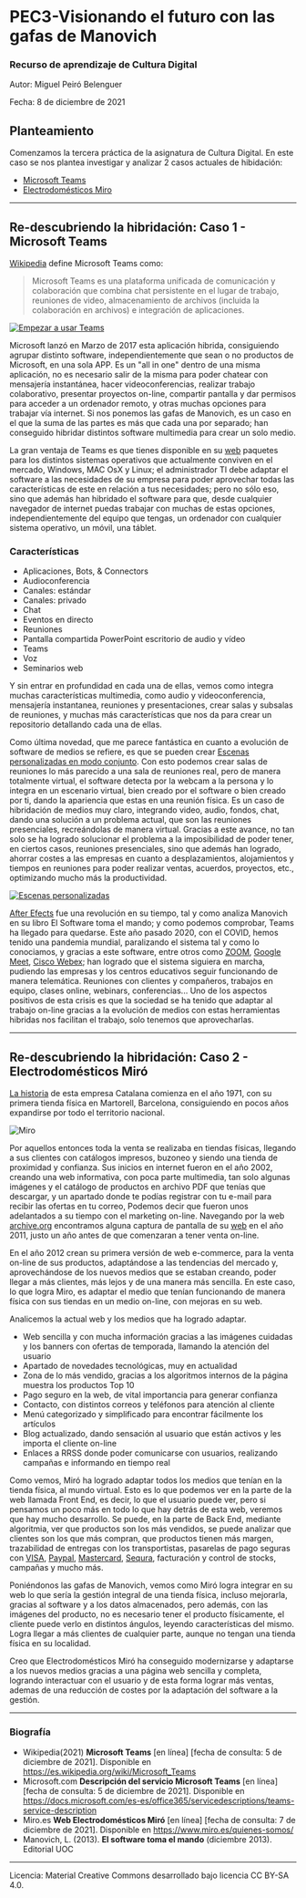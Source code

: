 # PEC3-Visionando el futuro con las gafas de Manovich
### Recurso de aprendizaje de Cultura Digital 


Autor: Miguel Peiró Belenguer

Fecha: 8 de diciembre de 2021



## Planteamiento
Comenzamos la tercera práctica de la asignatura de Cultura Digital. En este caso se nos plantea investigar y analizar 2 casos actuales de hibidación:
- [Microsoft Teams](https://www.microsoft.com/es-es/microsoft-teams/group-chat-software)
- [Electrodomésticos Miro](https://www.miro.es/)

---

## Re-descubriendo la hibridación: Caso 1 - Microsoft Teams

[Wikipedia](https://es.wikipedia.org/wiki/Microsoft_Teams) define Microsoft Teams como:

>Microsoft Teams es una plataforma unificada de comunicación y colaboración que combina chat persistente en el lugar de trabajo, reuniones de video, almacenamiento de archivos (incluida la colaboración en archivos) e integración de aplicaciones.  

[![Empezar a usar Teams](https://imgur.com/zvTzjPV.png)](https://www.youtube.com/watch?v=ypu2xGB_Kcg "Click para ver") 

Microsoft lanzó en Marzo de 2017 esta aplicación hibrida, consiguiendo agrupar distinto software, independientemente que sean o no productos de Microsoft, en una sola APP. Es un "all in one" dentro de una misma aplicación, no es necesario salir de la misma para poder chatear con mensajería instantánea, hacer videoconferencias, realizar trabajo colaborativo, presentar proyectos on-line, compartir pantalla y dar permisos para acceder a un ordenador remoto, y otras muchas opciones para trabajar vía internet. Si nos ponemos las gafas de Manovich, es un caso en el que la suma de las partes es más que cada una por separado; han conseguido hibridar distintos software multimedia para crear un solo medio. 

La gran ventaja de Teams es que tienes disponible en su [web](https://docs.microsoft.com/es-es/microsoftteams/get-clients "Descarga Microsoft Teams") paquetes para los distintos sistemas operativos que actualmente conviven en el mercado, Windows, MAC OsX y Linux; el administrador TI debe adaptar el software a las necesidades de su empresa para poder aprovechar todas las características de este en relación a tus necesidades; pero no sólo eso, sino que además han hibridado el software para que, desde cualquier navegador de internet puedas trabajar con muchas de estas opciones, independientemente del equipo que tengas, un ordenador con cualquier sistema operativo, un móvil, una táblet.  

### Características
- Aplicaciones, Bots, & Connectors
- Audioconferencia
- Canales: estándar
- Canales: privado
- Chat
- Eventos en directo	
- Reuniones
- Pantalla compartida PowerPoint escritorio de audio y vídeo
- Teams
- Voz
- Seminarios web  

Y sin entrar en profundidad en cada una de ellas, vemos como integra muchas características multimedia, como audio y videoconferencia, mensajería instantanea, reuniones y presentaciones, crear salas y subsalas de reuniones, y muchas más características que nos da para crear un repositorio detallando cada una de ellas.  

Como última novedad, que me parece fantástica en cuanto a evolución de software de medios se refiere, es que se pueden crear [Escenas personalizadas en modo conjunto](https://docs.microsoft.com/es-es/microsoftteams/platform/apps-in-teams-meetings/teams-together-mode "Pincha en el enlace"). Con esto podemos crear salas de reuniones lo más parecido a una sala de reuniones real, pero de manera totalmente virtual, el software detecta por la webcam a la persona y lo integra en un escenario virtual, bien creado por el software o bien creado por ti, dando la apariencia que estas en una reunión física. Es un caso de hibridación de medios muy claro, integrando video, audio, fondos, chat, dando una solución a un problema actual, que son las reuniones presenciales, recreándolas de manera virtual.  Gracias a este avance, no tan solo se ha logrado solucionar el problema a la imposibilidad de poder tener, en ciertos casos, reuniones presenciales, sino que además han logrado, ahorrar costes a las empresas en cuanto a desplazamientos, alojamientos y tiempos en reuniones para poder realizar ventas, acuerdos, proyectos, etc., optimizando mucho más la productividad.


[![Escenas personalizadas](https://docs.microsoft.com/es-es/microsoftteams/platform/assets/images/apps-in-meetings/launchtogethermode.png)](https://docs.microsoft.com/es-es/microsoftteams/platform/apps-in-teams-meetings/teams-together-mode "Escenas Personalizadas")

[After Efects](https://www.adobe.com/es/products/aftereffects.html) fue una revolución en su tiempo, tal y como analiza Manovich en su libro El Software toma el mando; y como podemos comprobar, Teams ha llegado para quedarse. Este año pasado 2020, con el COVID, hemos tenido una pandemia mundial, paralizando el sistema tal y como lo conociamos, y gracias a este software, entre otros como [ZOOM](https://zoom.us/), [Google Meet](https://meet.google.com/), [Cisco Webex](https://www.webex.com/es/index.html); han logrado que el sistema siguiera en marcha, pudiendo las empresas y los centros educativos seguir funcionando de manera telemática. Reuniones con clientes y compañeros, trabajos en equipo, clases online, webinars, conferencias... Uno de los aspectos positivos de esta crisis es que la sociedad se ha tenido que adaptar al trabajo on-line gracias a la evolución de medios con estas herramientas hibridas nos facilitan el trabajo, solo tenemos que aprovecharlas.

---

## Re-descubriendo la hibridación: Caso 2 - Electrodomésticos Miró

[La historia](https://www.miro.es/quienes-somos "Electrodomésticos Miró") de esta empresa Catalana comienza en el año 1971, con su primera tienda física en Martorell, Barcelona, consiguiendo en pocos años expandirse por todo el territorio nacional.

![Miro](https://www.miro.es/media/01-02_Banner_DESK.png)


Por aquellos entonces toda la venta se realizaba en tiendas físicas, llegando a sus clientes con catálogos impresos, buzoneo y siendo una tienda de proximidad y confianza. Sus inicios en internet fueron en el año 2002, creando una web informativa, con poca parte multimedia, tan solo algunas imágenes y el catálogo de productos en archivo PDF que tenías que descargar, y un apartado donde te podías registrar con tu e-mail para recibir las ofertas en tu correo, Podemos decir que fueron unos adelantados a su tiempo con el marketing on-line. Navegando por la web [archive.org](https://archive.org/) encontramos alguna captura de pantalla de su [web](https://web.archive.org/web/20110902104031/http://www.miro.es/tiendas/ "Pincha para ver la captura") en  el año 2011, justo un año antes de que comenzaran a tener venta on-line. 

En el año 2012 crean su primera versión de web e-commerce, para la venta on-line de sus productos, adaptándose a las tendencias del mercado y, aprovechándose de los nuevos medios que se estaban creando, poder llegar a más clientes, más lejos y de una manera más sencilla. En este caso, lo que logra Miro, es adaptar el medio que tenían funcionando de manera física con sus tiendas en un medio on-line, con mejoras en su web. 

Analicemos la actual web y los medios que ha logrado adaptar.

- Web sencilla y con mucha información gracias a las imágenes cuidadas y los banners con ofertas de temporada, llamando la atención del usuario
- Apartado de novedades tecnológicas, muy en actualidad
- Zona de lo más vendido, gracias a los algoritmos internos de la página muestra los productos Top 10
- Pago seguro en la web, de vital importancia para generar confianza
- Contacto, con distintos correos y teléfonos para atención al cliente
- Menú categorizado y simplificado para encontrar fácilmente los artículos
- Blog actualizado, dando sensación al usuario que están activos y les importa el cliente on-line
- Enlaces a RRSS donde poder comunicarse con usuarios, realizando campañas e informando en tiempo real

Como vemos, Miró ha logrado adaptar todos los medios que tenían en la tienda física, al mundo virtual. Esto es lo que podemos ver en la parte de la web llamada Front End, es decir, lo que el usuario puede ver, pero si pensamos un poco más en todo lo que hay detrás de esta web, veremos que hay mucho desarrollo. Se puede, en la parte de Back End, mediante algoritmia, ver que productos son los más vendidos, se puede analizar que clientes son los que más compran, que productos tienen más margen, trazabilidad de entregas con los transportistas, pasarelas de pago seguras con [VISA](https://www.visa.es/), [Paypal](https://www.paypal.com/es/home), [Mastercard](https://www.mastercard.es/es-es.html), [Sequra](https://www.sequra.es/), facturación y control de stocks, campañas y mucho más.

Poniéndonos las gafas de Manovich, vemos como Miró logra integrar en su web lo que sería la gestión integral de una tienda física, incluso mejorarla, gracias al software y a los datos almacenados, pero además, con las imágenes del producto, no es necesario tener el producto físicamente, el cliente puede verlo en distintos ángulos, leyendo características del mismo. Logra llegar a más clientes de cualquier parte, aunque no tengan una tienda física en su localidad.  

Creo que Electrodomésticos Miró ha conseguido modernizarse y adaptarse a los nuevos medios gracias a una página web sencilla y completa, logrando interactuar con el usuario y de esta forma lograr más ventas, ademas de una reducción de costes por la adaptación del software a la gestión.

---

### Biografía
- Wikipedia(2021) **Microsoft Teams** [en línea] [fecha de consulta: 5 de diciembre de 2021]. Disponible en https://es.wikipedia.org/wiki/Microsoft_Teams
- Microsoft.com  **Descripción del servicio Microsoft Teams** [en línea] [fecha de consulta: 5 de diciembre de 2021]. Disponible en https://docs.microsoft.com/es-es/office365/servicedescriptions/teams-service-description
- Miro.es  **Web Electrodomésticos Miró** [en línea] [fecha de consulta: 7 de diciembre de 2021]. Disponible en https://www.miro.es/quienes-somos/
- Manovich, L. (2013). **El software toma el mando** (diciembre 2013). Editorial UOC

---
Licencia: Material Creative Commons desarrollado bajo licencia CC BY-SA 4.0.
